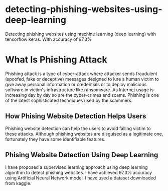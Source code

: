 # detecting-phishing-websites-using-deep-learning
Detecting phishing websites using machine learning (deep learning) with tensorflow keras. With accuracy of 97.3%
# What Is Phishing Attack
Phishing attack is a type of cyber-attack where attacker sends fraudulent (spoofed, fake or deceptive) messages designed to lure a human victim to give away personal information or credentials or to deploy malicious software in victim's infrastructure like ransomware. As Internet usage is increasing day by day so are the cyber-crimes and scams. Phishing is one of the latest sophisticated techniques used by the scammers.
## How Phising Website Detection Helps Users
Phishing website detection can help the users to avoid falling victim to these attacks. Although phishing websites are disguised as a legitimate one, fortunately they have some identifiable features. 
## Phising Website Detection Using Deep Learning 
I have proposed a supervised learning approach using deep learning algorithm to detect phishing websites. I have achieved 97.3% accuracy using Artificial Neural Network model. I have used a dataset downloaded from kaggle.
